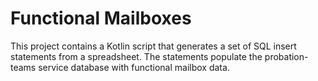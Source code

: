 # Functional Mailboxes

This project contains a Kotlin script that generates a set of SQL insert statements from a spreadsheet. 
The statements populate the probation-teams service database with functional mailbox data.

